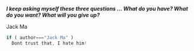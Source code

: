 _**I keep asking myself these three questions ... What do you have? What do you want? What will you give up?**_

Jack Ma
```javascript
if ( author==="Jack Ma" )
  Dont trust that, I hate him!
```
